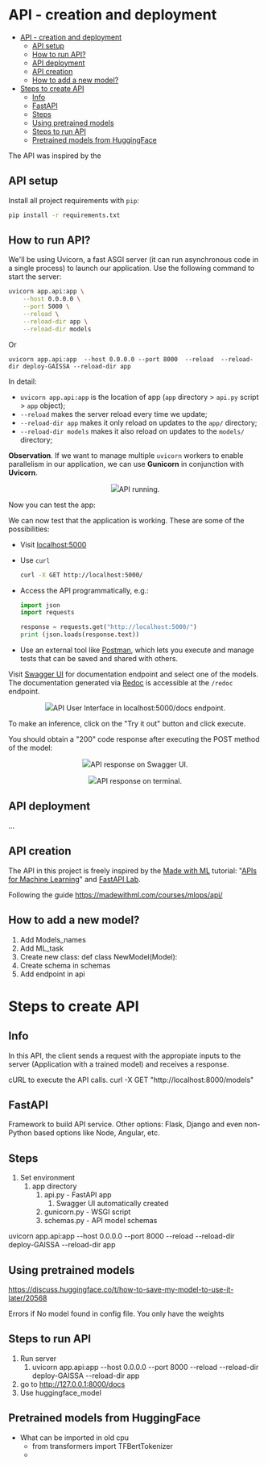 # API - creation and deployment

- [API - creation and deployment](#api---creation-and-deployment)
  - [API setup](#api-setup)
  - [How to run API?](#how-to-run-api)
  - [API deployment](#api-deployment)
  - [API creation](#api-creation)
  - [How to add a new model?](#how-to-add-a-new-model)
- [Steps to create API](#steps-to-create-api)
  - [Info](#info)
  - [FastAPI](#fastapi)
  - [Steps](#steps)
  - [Using pretrained models](#using-pretrained-models)
  - [Steps to run API](#steps-to-run-api)
  - [Pretrained models from HuggingFace](#pretrained-models-from-huggingface)

The API was inspired by the 

## API setup

Install all project requirements with `pip`:

```bash
pip install -r requirements.txt
```

## How to run API?

We'll be using Uvicorn, a fast ASGI server (it can run asynchronous code in a single process) to launch our application. Use the following command to start the server:

```bash
uvicorn app.api:app \
    --host 0.0.0.0 \
    --port 5000 \
    --reload \
    --reload-dir app \
    --reload-dir models
```
Or
```
uvicorn app.api:app  --host 0.0.0.0 --port 8000  --reload  --reload-dir deploy-GAISSA --reload-dir app 
```
In detail:

- `uvicorn app.api:app` is the location of app (`app` directory > `api.py` script > `app` object);
- `--reload` makes the server reload every time we update;
- `--reload-dir app` makes it only reload on updates to the `app/` directory;
- `--reload-dir models` makes it also reload on updates to the `models/` directory;

**Observation**. If we want to manage multiple `uvicorn` workers to enable parallelism in our application, we can use **Gunicorn** in conjunction with **Uvicorn**.

<center><figure>
  <img
  src="images/01_api_running.png"
  <figcaption>API running.</figcaption>
</figure></center>

Now you can test the app:

We can now test that the application is working. These are some of the possibilities:

- Visit [localhost:5000](http://localhost:5000/)
- Use `curl`

  ```bash
  curl -X GET http://localhost:5000/
  ```

- Access the API programmatically, e.g.:

  ```python
  import json
  import requests

  response = requests.get("http://localhost:5000/")
  print (json.loads(response.text))
  ```

- Use an external tool like [Postman](https://www.postman.com), which lets you execute and manage tests that can be saved and shared with others.

Visit [Swagger UI](http://localhost:5000/docs) for documentation endpoint and select one of the models. The documentation generated via [Redoc](https://github.com/Redocly/redoc) is accessible at the `/redoc` endpoint.


<center><figure>
  <img
  src="images/01_api_ui.png"
  <figcaption>API User Interface in localhost:5000/docs endpoint.</figcaption>
</figure></center>

To make an inference, click on the "Try it out" button and click execute.

You should obtain a "200" code response after executing the POST method of the model:

<center><figure>
  <img
  src="images/01_api_response_ui.png"
  <figcaption>API response on Swagger UI.</figcaption>
</figure></center>

<center><figure>
  <img
  src="images/01_api_response_terminal.png"
  <figcaption>API response on terminal.</figcaption>
</figure></center>

## API deployment
...

## API creation
The API in this project is freely inspired by the [Made with ML](https://madewithml.com) tutorial: "[APIs for Machine Learning](https://madewithml.com/courses/mlops/api/)" and [FastAPI Lab](https://github.com/se4ai2122-cs-uniba/SE4AI2021Course_FastAPI-demo).

Following the guide https://madewithml.com/courses/mlops/api/

## How to add a new model?

1. Add Models_names
2. Add ML_task
3. Create new class:
  def class NewModel(Model):
1. Create schema in schemas
2. Add endpoint in api


# Steps to create API


## Info
In this API, the client sends a request with the appropiate inputs to the server (Application with a trained model) and receives a response.

cURL to execute the API calls.
curl -X GET "http://localhost:8000/models"

## FastAPI
Framework to build API service.
Other options: Flask, Django and even non-Python based options like Node, Angular, etc.

## Steps
1. Set environment
   1. app directory
      1. api.py - FastAPI app
         1. Swagger UI automatically created
      2. gunicorn.py - WSGI script
      3. schemas.py - API model schemas


uvicorn app.api:app  --host 0.0.0.0 --port 8000  --reload  --reload-dir deploy-GAISSA --reload-dir app        





## Using pretrained models
https://discuss.huggingface.co/t/how-to-save-my-model-to-use-it-later/20568

Errors
    if No model found in config file.
        You only have the weights 


## Steps to run API
1. Run server
   1. uvicorn app.api:app  --host 0.0.0.0 --port 8000  --reload  --reload-dir deploy-GAISSA --reload-dir app   
2. go to http://127.0.0.1:8000/docs
3. Use huggingface_model


## Pretrained models from HuggingFace

- What can be imported in old cpu
  - from transformers import TFBertTokenizer
  - 